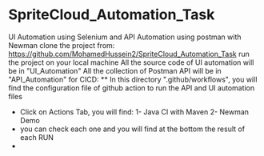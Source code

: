 # SpriteCloud_Automation_Task
UI Automation using Selenium and API Automation using postman with Newman
clone the project from: https://github.com/MohamedHussein2/SpriteCloud_Automation_Task
run the project on your local machine 
All the source code of UI automation will be in "UI_Automation"
All the collection of Postman API will be in "API_Automation"
for CICD:
** In this directory ".github/workflows", you will find the configuration file of github action to run the API and UI automation files
* Click on Actions Tab, you will find: 1- Java CI with Maven  2- Newman Demo
* you can check each one and you will find at the bottom the result of each RUN
* 

